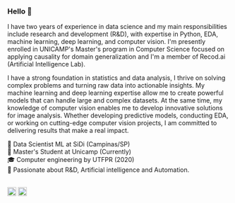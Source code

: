 ### Hello 👋

I have two years of experience in data science and my main responsibilities include research and development (R&D), with expertise in Python, EDA, machine learning, deep learning, and computer vision. I'm presently enrolled in UNICAMP's Master's program in Computer Science focused on applying causality for domain generalization and I'm a member of Recod.ai (Artificial Intelligence Lab).

I have a strong foundation in statistics and data analysis, I thrive on solving complex problems and turning raw data into actionable insights. My machine learning and deep learning expertise allow me to create powerful models that can handle large and complex datasets. At the same time, my knowledge of computer vision enables me to develop innovative solutions for image analysis. Whether developing predictive models, conducting EDA, or working on cutting-edge computer vision projects, I am committed to delivering results that make a real impact.

:briefcase: Data Scientist ML at SiDi (Campinas/SP) <br>
:memo: Master's Student at Unicamp (Currently) <br>
:mortar_board: Computer engineering by UTFPR (2020) <br>
:telescope:  Passionate about R&D, Artificial intelligence and Automation. <br>
<br>

<a href = "https://www.linkedin.com/in/brunaostii/"><img src="https://media.glassdoor.com/sqll/34865/linkedin-squarelogo-1559685522766.png" width=20 height=20></a> 
<a href = "https://www.kaggle.com/brunaostii"><img src= "https://storage.scolary.com/storage/file/public/71b68248-ba0a-4b26-b15f-0c77cdf341cd.svg" width=20 height=20></a>
